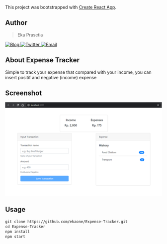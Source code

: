 This project was bootstrapped with [Create React App](https://github.com/facebook/create-react-app).

## Author
> Eka Prasetia

<a href="https://www.ekaprasetia.com/">
  <img src="https://img.shields.io/badge/Writer-Blog-orange" alt="Blog" />
</a>

<a href="https://twitter.com/dannyeka">
  <img src="https://img.shields.io/badge/Tweet-Twitter-blue" alt="Twitter" />
</a>

<a href="mailto:ekaone3033@gmail.com">
  <img src="https://img.shields.io/badge/Email-ekaone3033@gmail.com-yellow" alt="Email" />
</a>

## About Expense Tracker

Simple to track your expense that compared with your income, you can insert positif and negative (income) expense

## Screenshot

![](./src/assets/expense.png "Expense View")

## Usage

```
git clone https://github.com/ekaone/Expense-Tracker.git
cd Expense-Tracker
npm install
npm start
```

